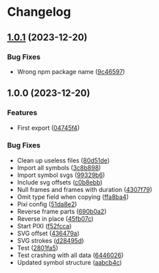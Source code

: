 # Changelog

## [1.0.1](https://github.com/Zenoo/labrute-fla-parser/compare/v1.0.0...v1.0.1) (2023-12-20)


### Bug Fixes

* Wrong npm package name ([9c46597](https://github.com/Zenoo/labrute-fla-parser/commit/9c465973b42543eaa06941af78b6e3c632ebf62a))

## 1.0.0 (2023-12-20)


### Features

* First export ([04745f4](https://github.com/Zenoo/labrute-fla-parser/commit/04745f46851dcd2afc22a13cc0d03d48be68c845))


### Bug Fixes

* Clean up useless files ([80d51de](https://github.com/Zenoo/labrute-fla-parser/commit/80d51dea3b70daf76e539963ddf2199f9f917fdf))
* Import all symbols ([3c8b898](https://github.com/Zenoo/labrute-fla-parser/commit/3c8b898c99fa96e6e0ede870f42e24ac3b7d97f9))
* Import symbol svgs ([99329b6](https://github.com/Zenoo/labrute-fla-parser/commit/99329b6d895e19e002006146a4e238151f0fe353))
* Include svg offsets ([c0b8ebb](https://github.com/Zenoo/labrute-fla-parser/commit/c0b8ebba122cd061e6064a2b498c7e8f1a4b9c36))
* Null frames and frames with duration ([4307f79](https://github.com/Zenoo/labrute-fla-parser/commit/4307f79940c6bed673978efbfb10ac7e4efc3eab))
* Omit type field when copying ([ffa8ba4](https://github.com/Zenoo/labrute-fla-parser/commit/ffa8ba4e54da536bc4a60bbde848d32b9b0ea128))
* Pixi config ([51da8e2](https://github.com/Zenoo/labrute-fla-parser/commit/51da8e243e551f8f2c845a67f94df7e13b387969))
* Reverse frame parts ([690b0a2](https://github.com/Zenoo/labrute-fla-parser/commit/690b0a2049e72a91fe5a0572c1980ed284f56c91))
* Reverse in place ([45fb07c](https://github.com/Zenoo/labrute-fla-parser/commit/45fb07c2e9bc69b245749a95140bf4f72f55ca0b))
* Start PIXI ([f52fcca](https://github.com/Zenoo/labrute-fla-parser/commit/f52fccad5b2adba9fc73370eeb1fc320981f286e))
* SVG offset ([436479a](https://github.com/Zenoo/labrute-fla-parser/commit/436479a41a3a7d2fd3000984298d6cb6c7370b55))
* SVG strokes ([d28495d](https://github.com/Zenoo/labrute-fla-parser/commit/d28495dfc7f2c99545c36fc6706a68d5ee1ebe3e))
* Test ([2801fa5](https://github.com/Zenoo/labrute-fla-parser/commit/2801fa5221e9bbfd7a4a153035cb5aa1883c5745))
* Test crashing with all data ([6446026](https://github.com/Zenoo/labrute-fla-parser/commit/6446026e5588347196d734ec0482e1d21a00defa))
* Updated symbol structure ([aabcb4c](https://github.com/Zenoo/labrute-fla-parser/commit/aabcb4cee8259d101afb2e3c7dc967c571fb8a9c))
